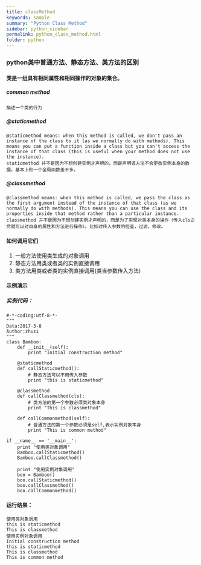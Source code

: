 ```yaml
---
title: classMethod
keywords: sample
summary: "Python Class Method"
sidebar: python_sidebar
permalink: python_class_method.html
folder: python
---
```


### python类中普通方法、静态方法、类方法的区别
#### 类是一组具有相同属性和相同操作的对象的集合。
##### common method
    描述一个类的行为
##### @staticmethod
    @staticmethod means: when this method is called, we don't pass an instance of the class to it (as we normally do with methods). This means you can put a function inside a class but you can't access the instance of that class (this is useful when your method does not use the instance).
    staticmethod 并不是因为不想创建实例才声明的，而是声明该方法不会更改实例本身的数据。基本上和一个全局函数差不多。

##### @classmethod
    @classmethod means: when this method is called, we pass the class as the first argument instead of the instance of that class (as we normally do with methods). This means you can use the class and its properties inside that method rather than a particular instance.
    classmethod 并不是因为不想创建实例才声明的，而是为了实现对类本身的操作（传入cls之后就可以对自身的属性和方法进行操作）。比如对传入参数的检查，过滤，修改。

#### 如何调用它们
1. 一般方法使用类生成的对象调用
2. 静态方法用类或者类的实例直接调用
3. 类方法用类或者类的实例直接调用(类当参数传入方法) 

#### 示例演示
##### 实例代码：
<pre><code>#-*-coding:utf-8-*-
"""
Data:2017-3-8
Author:zhuzi
"""
class Bamboo:
    def __init__(self):
        print "Initial construction method"

    @staticmethod
    def callStaticmethod():
        # 静态方法可以不用传入参数
        print "this is staticmethod"

    @classmethod
    def callClassmethod(cls):
        # 类方法的第一个参数必须类对象本身
        print "This is classmethod"

    def callCommonmethod(self):
        # 普通方法的第一个参数必须是self,表示实例对象本身
        print "This is common method"

if __name__ == '__main__':
    print "使用类对象调用"
    Bamboo.callStaticmethod()
    Bamboo.callClassmethod()

    print "使用实例对象调用"
    boo = Bamboo()
    boo.callStaticmethod()
    boo.callClassmethod()
    boo.callCommonmethod()
</code></pre>

#### 运行结果：
<pre><code>使用类对象调用
this is staticmethod
This is classmethod
使用实例对象调用
Initial construction method
this is staticmethod
This is classmethod
This is common method</code></pre>
